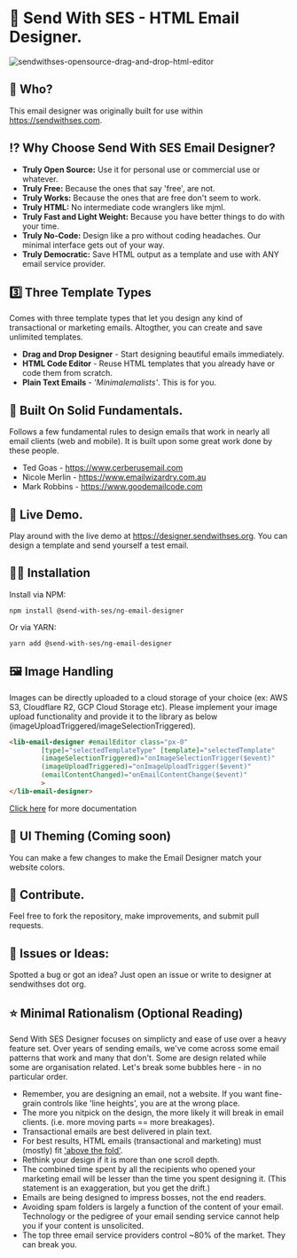 
# 💌 Send With SES - HTML Email Designer.

![sendwithses-opensource-drag-and-drop-html-editor](https://github.com/SendWithSES/Drag-and-Drop-Email-Designer/assets/3350646/86020ce2-a818-4b7f-8823-f5c898b737ee)

## 👹 Who?
This email designer was originally built for use within https://sendwithses.com.

## ⁉️ Why Choose Send With SES Email Designer?

- **Truly Open Source:** Use it for personal use or commercial use or whatever.
- **Truly Free:** Because the ones that say 'free', are not.
- **Truly Works:** Because the ones that are free don't seem to work.
- **Truly HTML:** No intermediate code wranglers like mjml. 
- **Truly Fast and Light Weight:** Because you have better things to do with your time.  
- **Truly No-Code:** Design like a pro without coding headaches. Our minimal interface gets out of your way.
- **Truly Democratic:** Save HTML output as a template and use with ANY email service provider.
  
## 3️⃣ Three Template Types
Comes with three template types that let you design any kind of transactional or marketing emails. Altogther, you can create and save unlimited templates. 
  - **Drag and Drop Designer** - Start designing beautiful emails immediately. 
  - **HTML Code Editor** - Reuse HTML templates that you already have or code them from scratch.
  - **Plain Text Emails** - _'Minimalemalists'_. This is for you.  

## 🚀 Built On Solid Fundamentals.
Follows a few fundamental rules to design emails that work in nearly all email clients (web and mobile). It is built upon some great work done by these people.

- Ted Goas - https://www.cerberusemail.com
- Nicole Merlin - https://www.emailwizardry.com.au
- Mark Robbins - https://www.goodemailcode.com

## 🎪 Live Demo.
Play around with the live demo at https://designer.sendwithses.org. You can design a template and send yourself a test email.

## 👩‍💻 Installation

Install via NPM:

```
npm install @send-with-ses/ng-email-designer
```

Or via YARN:

```
yarn add @send-with-ses/ng-email-designer
```

## 🖼️ Image Handling

Images can be directly uploaded to a cloud storage of your choice (ex: AWS S3, Cloudflare R2, GCP Cloud Storage etc). Please implement your image upload functionality and provide it to the library as below (imageUploadTriggered/imageSelectionTriggered).


```html
<lib-email-designer #emailEditor class="px-0"
        [type]="selectedTemplateType" [template]="selectedTemplate"
        (imageSelectionTriggered)="onImageSelectionTrigger($event)"
        (imageUploadTriggered)="onImageUploadTrigger($event)"
        (emailContentChanged)="onEmailContentChange($event)"
        >
</lib-email-designer>
```
[Click here](https://www.npmjs.com/package/@send-with-ses/ng-email-designer) for more documentation

## 🎨 UI Theming (Coming soon)
You can make a few changes to make the Email Designer match your website colors.

## 🤝 Contribute.
Feel free to fork the repository, make improvements, and submit pull requests.

## 🐛 Issues or Ideas:
Spotted a bug or got an idea? Just open an issue or write to designer at sendwithses dot org.

## ⭐ Minimal Rationalism (Optional Reading)
Send With SES Designer focuses on simplicty and ease of use over a heavy feature set. Over years of sending emails, we've come across some email patterns that work and many that don't. Some are design related while some are organisation related. Let's break some bubbles here - in no particular order.
- Remember, you are designing an email, not a website. If you want fine-grain controls like 'line heights', you are at the wrong place.
- The more you nitpick on the design, the more likely it will break in email clients. (i.e. more moving parts == more breakages). 
- Transactional emails are best delivered in plain text.
- For best results, HTML emails (transactional and marketing) must (mostly) fit ['above the fold'](https://en.wikipedia.org/wiki/Above_the_fold).
- Rethink your design if it is more than one scroll depth.
- The combined time spent by all the recipients who opened your marketing email will be lesser than the time you spent designing it. (This statement is an exaggeration, but you get the drift.)
- Emails are being designed to impress bosses, not the end readers.
- Avoiding spam folders is largely a function of the content of your email. Technology or the pedigree of your email sending service cannot help you if your content is unsolicited.
- The top three email service providers control ~80% of the market. They can break you.  
